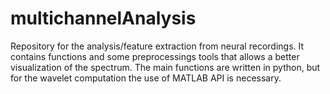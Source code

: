 # multichannelAnalysis
Repository for the analysis/feature extraction from neural recordings. It contains functions and some preprocessings tools that allows a better visualization of the spectrum. The main functions are written in python, but for the wavelet computation the use of MATLAB API is necessary.
